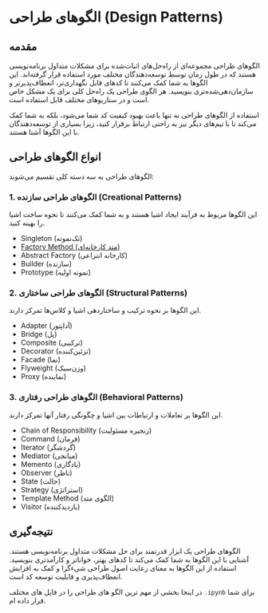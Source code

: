 # الگوهای طراحی (Design Patterns)

## مقدمه
الگوهای طراحی مجموعه‌ای از راه‌حل‌های اثبات‌شده برای مشکلات متداول برنامه‌نویسی هستند که در طول زمان توسط توسعه‌دهندگان مختلف مورد استفاده قرار گرفته‌اند. این الگوها به شما کمک می‌کنند تا کدهای قابل نگهداری‌تر، انعطاف‌پذیرتر و سازمان‌دهی‌شده‌تری بنویسید. هر الگوی طراحی یک راه‌حل کلی برای یک مشکل خاص است و در سناریوهای مختلف قابل استفاده است.

استفاده از الگوهای طراحی نه تنها باعث بهبود کیفیت کد شما می‌شود، بلکه به شما کمک می‌کند تا با تیم‌های دیگر نیز به راحتی ارتباط برقرار کنید، زیرا بسیاری از توسعه‌دهندگان با این الگوها آشنا هستند.

## انواع الگوهای طراحی
الگوهای طراحی به سه دسته کلی تقسیم می‌شوند:

### 1. الگوهای طراحی سازنده (Creational Patterns)
این الگوها مربوط به فرآیند ایجاد اشیا هستند و به شما کمک می‌کنند تا نحوه ساخت اشیا را بهینه کنید.

- Singleton (تک‌نمونه)
- [Factory Method (متد کارخانه‌ای)](abstract_factory.ipynb)
- Abstract Factory (کارخانه انتزاعی)
- Builder (سازنده)
- Prototype (نمونه اولیه)

### 2. الگوهای طراحی ساختاری (Structural Patterns)
این الگوها بر نحوه ترکیب و ساختاردهی اشیا و کلاس‌ها تمرکز دارند.

- Adapter (آداپتور)
- Bridge (پل)
- Composite (ترکیبی)
- Decorator (تزئین‌کننده)
- Facade (نما)
- Flyweight (وزن‌سبک)
- Proxy (نماینده)

### 3. الگوهای طراحی رفتاری (Behavioral Patterns)
این الگوها بر تعاملات و ارتباطات بین اشیا و چگونگی رفتار آنها تمرکز دارند.

- Chain of Responsibility (زنجیره مسئولیت)
- Command (فرمان)
- Iterator (گردشگر)
- Mediator (میانجی)
- Memento (یادگاری)
- Observer (ناظر)
- State (حالت)
- Strategy (استراتژی)
- Template Method (الگوی متد)
- Visitor (بازدیدکننده)

## نتیجه‌گیری
الگوهای طراحی یک ابزار قدرتمند برای حل مشکلات متداول برنامه‌نویسی هستند. آشنایی با این الگوها به شما کمک می‌کند تا کدهای بهتر، خواناتر و کارآمدتری بنویسید. استفاده از این الگوها به معنای رعایت اصول طراحی شیءگرا و کمک به افزایش انعطاف‌پذیری و قابلیت توسعه کد است.

در اینجا بخشی از مهم ترین الگو های طراحی را در فایل های مختلف `.ipynb` برای شما قرار داده ام.

